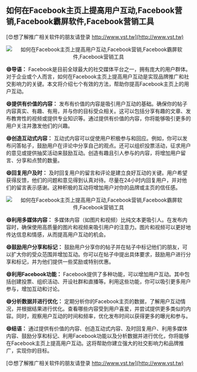 ## **如何在Facebook主页上提高用户互动,Facebook营销,Facebook霸屏软件,Facebook营销工具**

[😍想了解推广相关软件的朋友请登录 http://www.vst.tw](http://www.vst.tw)

 <center><img src="https://vst.tw/MP4/tuiguang/png/4.png" alt="如何在Facebook主页上提高用户互动,Facebook营销,Facebook霸屏软件,Facebook营销工具"></center>

**😄导语：**
Facebook是目前全球最大的社交媒体平台之一，拥有庞大的用户群体。对于企业或个人而言，如何在Facebook主页上提高用户互动是实现品牌推广和社交影响力的关键。本文将介绍七个有效的方法，帮助你提高Facebook主页上的用户互动。

**😄提供有价值的内容：**
发布有价值的内容是吸引用户互动的基础。确保你的帖子内容真实、有趣、有用，并与你的目标受众相关。这可以包括分享有趣的文章、发布教育性的视频或提供专业知识等。通过提供有价值的内容，你将能够吸引更多的用户关注并激发他们的兴趣。

**😄创造互动式内容：**
互动式内容可以促使用户积极参与和回应。例如，你可以发布问答帖子，鼓励用户在评论中分享自己的观点。还可以组织投票活动，征求用户的意见或提供抽奖活动来鼓励互动。创造有趣且引人参与的内容，将增加用户留言、分享和点赞的数量。

**😄回复用户及时：**
及时回复用户的留言和评论是建立良好互动的关键。用户希望获得反馈，他们的问题和意见得到认真对待。尽量在24小时内回复用户，并对他们的留言表示感谢。这种积极的互动将增加用户对你的品牌或主页的信任感。

 <center><img src="https://vst.tw/MP4/tuiguang/png/6.png" alt="如何在Facebook主页上提高用户互动,Facebook营销,Facebook霸屏软件,Facebook营销工具"></center>

**😄利用多媒体内容：**
多媒体内容（如图片和视频）比纯文本更吸引人。在发布内容时，确保使用高质量的图片和视频来吸引用户的注意力。图片和视频可以更好地传达信息和情感，从而提高用户互动的机会。

**😄鼓励用户分享和标记：**
鼓励用户分享你的帖子并在帖子中标记他们的朋友，可以扩大你的受众范围并增加互动。你可以在帖子中提出具体要求，鼓励用户进行分享和标记，并为他们提供一些奖励或特别优惠。

**😄利用Facebook功能：**
Facebook提供了多种功能，可以增加用户互动。其中包括创建投票、组织活动、开设社群和直播等。利用这些功能，你可以吸引更多用户参与，增加互动和讨论。

**😄分析数据并进行优化：**
定期分析你的Facebook主页的数据，了解用户互动情况，并根据结果进行优化。查看哪些内容受到用户喜爱，并尝试提供更多类似的内容。同时，观察用户互动的时间和频率，优化发布时间以获得更多的曝光和参与。

**😄结语：**
通过提供有价值的内容、创造互动式内容、及时回复用户、利用多媒体内容、鼓励分享和标记、利用Facebook功能以及分析数据并进行优化，你将能够在Facebook主页上提高用户互动。这将帮助你建立强大的社交影响力和品牌推广，实现你的目标。

[😍想了解推广相关软件的朋友请登录 http://www.vst.tw](http://www.vst.tw)



